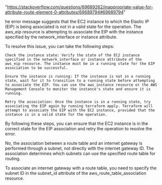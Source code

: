 "https://stackoverflow.com/questions/69689262/inappropriate-value-for-attribute-route-element-0-attributes/69689794#69689794"


he error message suggests that the EC2 instance to which the Elastic IP (EIP) is being associated is not in a valid state for the operation. The aws_eip resource is attempting to associate the EIP with the instance specified by the network_interface or instance attribute.

To resolve this issue, you can take the following steps:

    Check the instance state: Verify the state of the EC2 instance specified in the network_interface or instance attribute of the aws_eip resource. The instance must be in a running state for the EIP association to be successful.

    Ensure the instance is running: If the instance is not in a running state, wait for it to transition to a running state before attempting to associate the EIP. You can use the aws_instance resource or the AWS Management Console to monitor the instance's state and ensure it is running.

    Retry the association: Once the instance is in a running state, try associating the EIP again by running terraform apply. Terraform will attempt to associate the EIP with the EC2 instance, provided that the instance is in a valid state for the operation.

By following these steps, you can ensure that the EC2 instance is in the correct state for the EIP association and retry the operation to resolve the error.





No, the association between a route table and an internet gateway is performed through a subnet, not directly with the internet gateway ID. The association determines which subnets can use the specified route table for routing.

To associate an internet gateway with a route table, you need to specify the subnet ID in the subnet_id attribute of the aws_route_table_association resource.